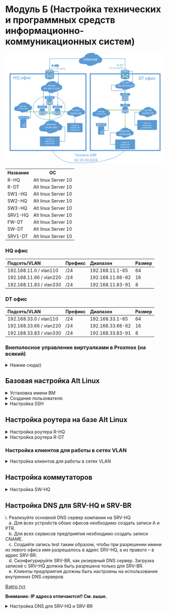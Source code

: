 # Модуль Б (Настройка технических и программных средств информационно-коммуникационных систем)

![Карта сети](img/netmap.png)

<table>
    <tr>
        <th>Название</th>
        <th>ОС</th>
    </tr>
    <tr>
        <td>R-HQ</td>
        <td>Alt linux Server 10</td>
    </tr>
    <tr>
        <td>R-DT</td>
        <td>Alt linux Server 10</td>
    </tr>
    <tr>
        <td>SW1-HQ</td>
        <td>Alt linux Server 10</td>
    </tr>
    <tr>
        <td>SW2-HQ</td>
        <td>Alt linux Server 10</td>
    </tr>
    <tr>
        <td>SW3-HQ</td>
        <td>Alt linux Server 10</td>
    </tr>
    <tr>
        <td>SRV1-HQ</td>
        <td>Alt linux Server 10</td>
    </tr>
    <tr>
        <td>FW-DT</td>
        <td>Alt linux Server 10</td>
    </tr>
    <tr>
        <td>SW-DT</td>
        <td>Alt linux Server 10</td>
    </tr>
    <tr>
        <td>SRV1-DT</td>
        <td>Alt linux Server 10</td>
    </tr>
</table>

### HQ офис

| Подсеть/VLAN | Префикс | Диапазон | Размер |
|:-|:-|:-|:-|
| 192.168.11.0 / vlan110 |/24 | 192.168.11.1-65 | 64 |
| 192.168.11.66 / vlan220 | /24 | 192.168.11.66-82 | 16 |
| 192.168.11.83 / vlan330 | /24 | 192.168.11.83-91 | 8 |

### DT офис

| Подсеть/VLAN | Префикс | Диапазон | Размер |
|:-|:-|:-|:-|
| 192.168.33.0 / vlan110 |/24 | 192.168.33.1-65 | 64 |
| 192.168.33.66 / vlan220 | /24 | 192.168.33.66-82 | 16 |
| 192.168.33.83 / vlan330 | /24 | 192.168.33.83-91 | 8 |

### Внеполосное управление виртуалками в Proxmox (на всякий)

<details>
  <summary>Нажми сюда))</summary>
  
Добавление serial порта в Гипервизоре:
```
qm set <VM ID> -serial0 socket
```
Хост `/etc/init/ttyS0.conf`:
```
# ttyS0 - getty
start on stopped rc RUNLEVEL=[12345]
stop on runlevel [!12345]
respawn
exec /sbin/getty -L 115200 ttyS0 vt102
```
Конфигурация `grub` `/etc/default/grub`:
```
GRUB_CMDLINE_LINUX ='console=tty0 console=ttyS0,115200'
```
Update:
```
update-grub
```
Включение serial порта:
```
systemctl enable serial-getty@ttyS0.service
```
Перезагружаемся и заходим через `xterm.js`. Теперь доступны скроллинг, вставка, копирование и произвольный размер окна.

</details>

## Базовая настройка Alt Linux


<details>
  <summary>Установка имени ВМ</summary>

### Установка имени ВМ

(через рут)
```
hostnamectl set-hostname имя_пк
```

После этого выходим из системы или перезагружаемся.

Для проверки корректности установки имени ПК выполнить команду:
```bash
hostnamectl
# или
hostname
# или
cat /etc/hostname
```
</details>

<details>
<summary>Создание пользователя:</summary>

### Создание пользователя:

```bash
useradd -m -G wheel -s /bin/bash sshuser
```

Установка пароля:

```
passwd sshuser
P@ssw0rd
P@ssw0rd
```

Изменить права доступа к файлу `/etc/sudoers`:
```bash
chmod 600 /etc/sudoers
```
затем открыть файл в текстовом редакторе (vim, mcedit или nano) и раскомментировать строку: `WHEEL_USERS ALL=(ALL:ALL) NOPASSWD: ALL` для запуска утилиты sudo без дополнительной аутентификации. 

или выполнить команду:
```bash
echo "sshuser ALL=(ALL) NOPASSWD: ALL" >> /etc/sudoers
```
</details>


<details>
  <summary>Настройка SSH</summary>

### Настройка SSH

### Установка SSH сервера

```bash
apt-get install openssh-server -y

systemctl enable --now sshd
```

На сервере, к которому подключаемся
```bash
cd /home/sshuser
mkdir -p .ssh/
chmod 700 .ssh/
touch .ssh/authorized_keys
chmod 600 .ssh/authorized_keys
chown sshuser:sshuser .ssh/authorized_keys
```

Клиентская машина, с которой подключаемся
```bash
ssh-keygen -t rsa -b 2048 -f srv_ssh_key
mkdir ~/.ssh
mv srv_ssh_key* .ssh/
```

Конфиг для автоматического подключения (пример, т.к. айпи серверов могут отличаться) `.ssh/config`:
```
Host srv-hq
        HostName 192.168.11.100
        User sshuser
        IdentityFile .ssh/srv_ssh_key
        Port 22
Host srv-br
        HostName 192.168.33.100
        User sshuser
        IdentityFile .ssh/srv_ssh_key
        Port 22
```

```bash
chmod 600 .ssh/config
```
Копирование ключа на удаленный сервер:
```bash
ssh-copy-id -i .ssh/srv_ssh_key.pub sshuser@192.168.11.100
```
```bash
ssh-copy-id -i .ssh/srv_ssh_key.pub sshuser@192.168.33.100
```

На сервере `/etc/ssh/sshd_config`:
```
AllowUsers sshuser
PermitRootLogin no
PubkeyAuthentication yes
PasswordAuthentication no
AuthorizedKeysFile .ssh/authorized_keys
Port 22
```
перезапускаем службу:
```bash
systemctl restart sshd
```
Подключение:
```
ssh srv-hq
```
</details>


## Настройка роутера на базе Alt Linux

<details>
  <summary>Настройка роутера R-HQ</summary>

### Настройка роутера R-HQ

#### Конфигурация VM
Нужно дать ВМ 2 сетевых адаптера:

1) Для внешней сети (enp0s3)
2) Для внутр. сети (enp0s8)

<b>Внимание: название сетевых адаптеров в вашем случае может отличаться!!</b>

Первым делом нужно настроить IP адрес от провайдера, в нашем случае, это `172.16.5.15` в сети `172.16.5.0/28`, где 16 доступных адресов для адресации. Таким образом, нам нужен старший адрес, которым является `15`.

```
vim /etc/net/ifaces/enp0s3/options
```
```
TYPE=eth
DISABLED=no
NM_CONTROLLED=no
BOOTPROTO=static
CONFIG_IPV4=YES
```
```bash
echo "172.16.5.15/28" > /etc/net/ifaces/enp0s3/ipv4address
```
```bash
echo "default via 172.16.5.1" > /etc/net/ifaces/enp0s3/ipv4route
```


#### Конфигурация DHCP-сервера
Установка DHCP-сервера
```bash
su-
apt-get update
apt-get install dhcp-server -y
```

#### 1) Настроить второй сетевой адаптер, в нашем случае, это enp0s8:
1) `vim /etc/net/ifaces/enp0s8/options`
    ```
    TYPE=eth
    DISABLED=no
    NM_CONTROLLED=no
    BOOTPROTO=static
    CONFIG_IPV4=YES
    ```
2) Настройка модуля ядра для работы с vlan
    ```
    modprobe 8021q
    echo "8021q" >> /etc/modules
    ```

    Проверяем:
    ```
    lsmod | grep 8021q
    ```

#### 2) Настройка VLAN
Создаем виртуальные интерфейсы для VLAN на `enp0s8`

1) <b>VLAN 110 (Клиенты)</b>
    ```
    mkdir -p /etc/net/ifaces/enp0s8.110
    echo "192.168.11.1/26" > /etc/net/ifaces/enp0s8.110/ipv4address
    ```
    Создаем файл `options`:
    ```
    TYPE=vlan
    HOST=enp0s8
    BOOTPROTO=static
    # CONFIG_IPV4=yes
    VID=110
    ```
2) <b>VLAN 220 (Сервера)</b>
    ```
    mkdir -p /etc/net/ifaces/enp0s8.220
    echo "192.168.11.65/28" > /etc/net/ifaces/enp0s8.220/ipv4address
    ```
    Создаем файл `options`:
    ```
    TYPE=vlan
    HOST=enp0s8
    BOOTPROTO=static
    # CONFIG_IPV4=yes
    VID=220
    ```
3) <b>VLAN 330 (Администраторы)</b>
    ```
    mkdir -p /etc/net/ifaces/enp0s8.330
    echo "192.168.11.81/29" > /etc/net/ifaces/enp0s8.330/ipv4address
    ```
    Создаем файл `options`:
    ```
    TYPE=vlan
    HOST=enp0s8
    BOOTPROTO=static
    # CONFIG_IPV4=yes
    VID=330
    ```

Перезапускаем сетевую службу:
```
systemctl restart network
```

#### 3) настраиваем DHCP-сервер
В файле `/etc/dhcp/dhcpd.conf`
```
ddns-update-style none;

# VLAN 110 (Клиенты)
subnet 192.168.11.0 netmask 255.255.255.192 {
        option routers                  192.168.11.1;
        option subnet-mask              255.255.255.192;
        option domain-name              "au.team";
        option domain-name-servers      8.8.8.8;
        range dynamic-bootp 192.168.11.2 192.168.11.62;
}

# VLAN 220 (Сервера)
subnet 192.168.11.64 netmask 255.255.255.240 {
        option routers                  192.168.11.65;
        option subnet-mask              255.255.255.240;
        option domain-name              "au.team";
        option domain-name-servers      8.8.8.8;
        range dynamic-bootp 192.168.11.66 192.168.11.78;
}

# VLAN 330 (Администраторы)
subnet 192.168.11.80 netmask 255.255.255.248 {
        option routers                  192.168.11.81;
        option subnet-mask              255.255.255.248;
        option domain-name              "au.team";
        option domain-name-servers      8.8.8.8;
        range dynamic-bootp 192.168.11.82 192.168.11.86;
}

```

В файле `/etc/sysconfig/dhcpd` указать сетевой адаптер, на котором идет раздача ip адресов (enp0s8)
```
DHCPDARGS="enp0s8.110 enp0s8.220 enp0s8.330"
```

Запускаем службу dhcp-сервера (из под рута):
```
systemctl enable dhcpd --now
```

Проверям работу:
```
systemctl status dhcpd
```

#### 3) Настройка маршрутизации между двумя сетевыми картами

#### Включаем IP Forwarding
В файле `/etc/net/sysctl.conf` ставим значение строки `net.ipv4.ip_forward` в 1
```
net.ipv4.ip_forward = 1
```

Применяем настройки вручную:
```
sysctl -p /etc/net/sysctl.conf
```

или перезапускаем машину, проверяем IP Forwarding командой
```
sysctl net.ipv4.ip_forward
```
Правильным значением вывода этой команды должно быть:
```
net.ipv4.ip_forward = 1
```

#### Настраиваем NAT (маскарадинг)
Разрешаем трафик из локальной сети через интерфейс с интернетом:
```
# Маскарадинг для доступа в интернет
iptables -t nat -A POSTROUTING -o enp0s3 -j MASQUERADE

# Маршрутизация между VLAN
iptables -A FORWARD -i enp0s8.110 -o enp0s8.220 -j ACCEPT
iptables -A FORWARD -i enp0s8.220 -o enp0s8.110 -j ACCEPT

iptables -A FORWARD -i enp0s8.110 -o enp0s8.330 -j ACCEPT
iptables -A FORWARD -i enp0s8.330 -o enp0s8.110 -j ACCEPT

iptables -A FORWARD -i enp0s8.220 -o enp0s8.330 -j ACCEPT
iptables -A FORWARD -i enp0s8.330 -o enp0s8.220 -j ACCEPT

# Доступ в интернет
iptables -A FORWARD -i enp0s8.110 -o enp0s3 -j ACCEPT
iptables -A FORWARD -i enp0s8.220 -o enp0s3 -j ACCEPT
iptables -A FORWARD -i enp0s8.330 -o enp0s3 -j ACCEPT

```

Сохранение конфигурации
```
iptables-save >> /etc/sysconfig/iptables
```

Запускаем службу iptables:
```
systemctl enable iptables.service --now
```
и проверяем службу iptables командой: `systemctl status iptables.service`

#### Перезапуск виртуальной машины роутера:
```
reboot
```

</details>


<details>
  <summary>Настройка роутера R-DT</summary>

### Настройка роутера R-DT

Настройка аналогична настройке роутера R-HQ за исключением конфигурации входящей и выходящей сетей. 

<b>Внимание: название сетевых адаптеров в вашем случае может отличаться!!</b>

</details>

### Настройка клиентов для работы в сетях VLAN
<details>
  <summary>Настройка клиентов для работы в сетях VLAN</summary>

1) Включение поддержки VLAN
Загрузите модуль:
```
modprobe 8021q
```
Чтобы модуль загружался при старте системы:
```
echo "8021q" | tee -a /etc/modules
```

2) Настройка интерфейсов в etcnet

    Конфигурационные файлы находятся в /etc/net/ifaces/. 
    Пусть основной интерфейс — enp0s3. Настроим VLAN 110, 220, 330.

    1) **Основной интерфейс (enp0s3)**  
    Файл: `/etc/net/ifaces/enp0s3/options`
        ```
        TYPE=eth
        DISABLED=no
        NM_CONTROLLED=no
        BOOTPROTO=none
        ```
    2) **VLAN 110 (Клиенты)**   
    Файл: `/etc/net/ifaces/enp0s3.110/options`
        ```
        TYPE=vlan
        BOOTPROTO=dhcp
        VID=110
        CONFIG_IPV4=yes
        HOST=enp0s3
        ONBOOT=yes
        ```
    3) **VLAN 220 (Сервера)**   
    Файл: `/etc/net/ifaces/enp0s3.220/options`
        ```
        TYPE=vlan
        BOOTPROTO=dhcp
        VID=220
        CONFIG_IPV4=yes
        HOST=enp0s3
        ONBOOT=yes
        ```
    4) **VLAN 330 (Администраторы)**   
    Файл: `/etc/net/ifaces/enp0s3.330/options`
        ```
        TYPE=vlan
        BOOTPROTO=dhcp
        VID=330
        CONFIG_IPV4=yes
        HOST=enp0s3
        ONBOOT=yes
        ```
3) **Применение изменений**
Перезапустите сетевую службу:
```bash
sudo systemctl restart network
```
4) Проверка работы
Проверка полученных IP-адресов:
```
ip -c a
```
```
ip route
```
```
ping 192.168.11.1
```
</details>


## Настройка коммутаторов

<details>
  <summary>Настройка SW-HQ</summary>

### Настройка SW-HQ

1) В качестве коммутаторов используются: SW1-HQ, SW2-HQ, SW3-HQ, SW-DT
2) Для каждого офиса устройства должны находиться в соответствующих VLAN:
	- Клиенты - vlan110,
	- Сервера – в vlan220,
	- Администраторы – в vlan330.

3) Создайте management интерфейсы на коммутаторах

#### Конфигурация

актуально для SW1-HQ, SW2-HQ и SW3-HQ

<b>P.s. Внимание! в интерфейсах ens... не должно быть прочих файлов, кроме options, иначе порты не привяжутся</b>

P.s. Название сетевых адаптеров в зависимости от используемого гипервизора может отличаться!

Временное назначение ip-адреса (смотрящего в сторону r-hq):
```
ip link add link ens18 name ens18.330 type vlan id 330
ip link set dev ens18.330 up
ip addr add 192.168.11.200 dev ens18.330
ip route add 0.0.0.0/0 via 192.168.11.1
echo nameserver 8.8.8.8 > /etc/resolv.conf
```

Обновление пакетов и установка `openvswitch`:
```bash
apt-get update && apt-get install -y openvswitch
```

Включение `ovs` в автозагрузку:
```
systemctl enable --now openvswitch
```

проверка службы `ovs`:
```
systemctl status openvswitch
```

1. ens18 - R-HQ
2. ens19 - _ - vlan220
3. ens20 - srv-hq - vlan110 
4. ens21 - __ - vlan220

Создаем каталоги для ens19,ens20,ens21:
```
mkdir /etc/net/ifaces/ens{19,20,21}
```

Для моста:
```
mkdir /etc/net/ifaces/ovs0
```
Management интерфейс:
```
mkdir /etc/net/ifaces/mgmt
```
Не удалять настройки интерфейсов openvswitch:
```
sed -i "s/OVS_REMOVE=yes/OVS_REMOVE=no/g" /etc/net/ifaces/default/options
```
Конфигурируем мост `ovs0`:
```
TYPE=ovsbr
HOST='ens18 ens19 ens20 ens21'
```
>- TYPE - тип интерфейса, bridge;
>- HOST - добавляемые интерфейсы в bridge.

Конфигурация `mgmt`:
`/etc/net/ifaces/mgmt/options`
```
TYPE=ovsport
BOOTPROTO=static
CONFIG_IPV4=yes
BRIDGE=ovs0
VID=330
```
> TYPE - тип интерфейса (internal);  
> BOOTPROTO - статически;  
> CONFIG_IPV4 - использовать ipv4;  
> BRIDGE - определяет к какому мосту необходимо добавить данный интерфейс;  
> VID - определяет принадлежность интерфейса к VLAN.  

Поднимаем сетевые интерфейсы:
```
echo -e "TYPE=ovsport\nCONFIG_IPV4=no\nONBOOT=yes\nBRIDGE=ovsbr0" | sudo tee /etc/net/ifaces/ens18/options
```

```
cp /etc/net/ifaces/ens18/options /etc/net/ifaces/ens19/options
cp /etc/net/ifaces/ens18/options /etc/net/ifaces/ens20/options
cp /etc/net/ifaces/ens18/options /etc/net/ifaces/ens21/options
```

Назначаем Ip, default gateway на mgmt:
```
echo 192.168.11.201/24 > /etc/net/ifaces/mgmt/ipv4address
```
```
echo default via 10.0.10.200 > /etc/net/ifaces/mgmt/ipv4route
```
Перезапуск network:
```
systemctl restart network
```
Проверка:
```
ip -c --br a
ovs-vsctl show
```

ens18 - R-HQ делаем trunk и пропускаем VLANs:
```
ovs-vsctl set port ens18 trunk=110,220,330
```
ens19 - tag=220
```
ovs-vsctl set port ens19 tag=220
```
ens20 - tag=110:
```
ovs-vsctl set port ens20 tag=110
```
ens21 - tag=220
```
ovs-vsctl set port ens21 tag=220
```
Включаем инкапсулирование пакетов по 802.1q:
```
modprobe 8021q
```
Проверка:
```bash
lsmod | grep 8021q
```
Результат:
```
8021q           40960   0
garp            16384   1   8021q
mrp             20480   1   8021q
```

</details>

## Настройка DNS для SRV-HQ и SRV-BR

i.	Реализуйте основной DNS сервер компании на SRV-HQ  
&ensp; a.	Для всех устройств обоих офисов необходимо создать записи A и PTR.  
&ensp; b.	Для всех сервисов предприятия необходимо создать записи CNAME.  
&ensp; c.	Создайте запись test таким образом, чтобы при разрешении имени из левого офиса имя разрешалось в адрес SRV-HQ, а из правого – в адрес SRV-BR.  
&ensp; d.	Сконфигурируйте SRV-BR, как резервный DNS сервер. Загрузка записей с SRV-HQ должна быть разрешена только для SRV-BR.  
&ensp; e.	Клиенты предприятия должны быть настроены на использование внутренних DNS серверов  

[Взято тут](https://github.com/abdurrah1m/Professionals_2024)

**Внимание: IP адреса отличаются!! См. выше.**

<details>
  <summary>Настройка DNS для SRV-HQ и SRV-BR</summary>

### SRV-HQ

Установка bind и bind-utils:
```
apt-get update && apt-get install -y bind bind-utils
```
Конфиг:
```
nano /etc/bind/options.conf
```
```
listen-on { any; };
allow-query { any; };
allow-transfer { 10.0.20.2; }; 
```

![изображение](https://github.com/abdurrah1m/Professionals_2024/assets/148451230/12ad33f9-2df1-47e7-ad7a-1788b2276c88)

Включаем resolv:
```
nano /etc/net/ifaces/ens18/resolv.conf
```
```
systemctl restart network
```
Автозагрузка bind:
```
systemctl enable --now bind
```
Создаем прямую и обратные зоны:
```
nano /etc/bind/local.conf
```

![изображение](https://github.com/abdurrah1m/Professionals_2024/assets/148451230/74bbb72d-1577-413d-969c-bff4497d0b9c)

Копируем дефолты:
```
cp /etc/bind/zone/{localhost,company.db}
```
```
cp /etc/bind/zone/127.in-addr.arpa /etc/bind/zone/10.0.10.in-addr.arpa.db
```
```
cp /etc/bind/zone/127.in-addr.arpa /etc/bind/zone/20.0.10.in-addr.arpa.db
```
Назначаем права:
```
chown root:named /etc/bind/zone/company.db
```
```
chown root:named /etc/bind/zone/10.0.10.in-addr.arpa.db
```
```
chown root:named /etc/bind/zone/20.0.10.in-addr.arpa.db
```
Настраиваем зону прямого просмотра `/etc/bind/zone/company.prof`:

![изображение](https://github.com/abdurrah1m/Professionals_2024/assets/148451230/9d3bddf9-e8db-4cfc-8971-b3a6ff0f38ac)

Настраиваем зону обратного просмотра `/etc/bind/zone/10.0.10.in-addr.arpa.db`:

![изображение](https://github.com/abdurrah1m/Professionals_2024/assets/148451230/3fee1532-458b-4e10-967f-b858a4a43b63)

Настраиваем зону обратного просмотра `/etc/bind/zone/20.0.10.in-addr.arpa.db`:

![изображение](https://github.com/abdurrah1m/Professionals_2024/assets/148451230/c9f18689-b324-4125-836d-91bdb23b1075)

Проверка зон:
```
named-checkconf -z
```
![image](https://github.com/abdurrah1m/Professionals_2024/assets/148451230/d2de05e9-3830-4846-86a1-2974bb64dbf5)

![image](https://github.com/abdurrah1m/Professionals_2024/assets/148451230/e1b6fb80-63df-4cf5-8dd6-2f3d46a1dc3b)

![image](https://github.com/abdurrah1m/Professionals_2024/assets/148451230/21d53c0b-27d9-4af9-bbe3-b64035b0ffad)

### SRV-BR

Конфиг
```
vim /etc/bind/options.conf
```

![image](https://github.com/abdurrah1m/Professionals_2024/assets/148451230/e90d49ce-6735-4fdb-b44a-0b1c62b8305a)

Добавляем зоны

![image](https://github.com/abdurrah1m/Professionals_2024/assets/148451230/ea22291d-0b41-4044-a271-1fbb32f26185)

Резолв `/etc/net/ifaces/ens18/resolv.conf`:
```
search company.prof
nameserver 10.0.10.2
nameserver 10.0.20.2
```
Перезапуск адаптера:
```
systemctl restart network
```
Автозагрузка:
```
systemctl enable --now bind
```
SLAVE:
```
control bind-slave enabled
```

![image](https://github.com/abdurrah1m/Professionals_2024/assets/148451230/dc174c7e-e960-42c6-8b9d-7522df00989a)

Разрешение имени хоста test

### SRV-HQ

![image](https://github.com/abdurrah1m/Professionals_2024/assets/148451230/a73800a1-b7cf-48e3-8160-49b3b14a0060)

Копируем дефолт для зоны:
```
cp /etc/bind/zone/{localdomain,test.company.db}
```

Задаём права, владельца:
```
chown root:named /etc/bind/zone/test.company.db
```
Настраиваем зону:
```
vim /etc/bind/zone/test.company.db
```

![image](https://github.com/abdurrah1m/Professionals_2024/assets/148451230/ae1dcd6e-d5b9-4980-8105-d14b74905083)

![image](https://github.com/abdurrah1m/Professionals_2024/assets/148451230/c8735610-56d5-419b-bdc8-3efc48a969b0)

Перезапускаем:
```
systemctl restart bind
```

### SRV-BR
Добавляем зону `/etc/bind/local.conf`:

![image](https://github.com/abdurrah1m/Professionals_2024/assets/148451230/2d279b81-8bfd-453b-8efa-dc3d87476c40)

Задаём права, владельца:
```
chown root:named /etc/bind/zone/test.company.db
```

Редактируем зону `/etc/bind/zone/test.company.db`:

![image](https://github.com/abdurrah1m/Professionals_2024/assets/148451230/1aa398ac-dd3a-4887-b975-14ff7a3bf633)

Перезапускаем:
```
systemctl restart bind
```

</details>
